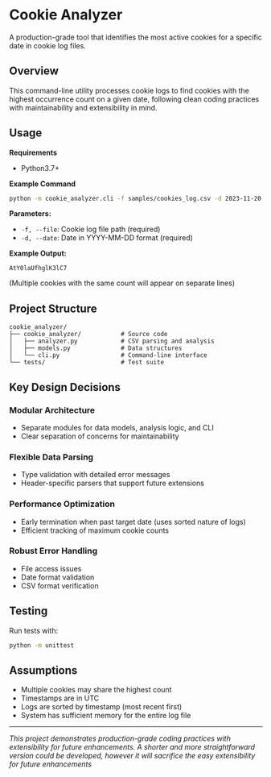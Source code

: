 # Cookie Analyzer

A production-grade tool that identifies the most active cookies for a specific date in cookie log files.

## Overview

This command-line utility processes cookie logs to find cookies with the highest occurrence count on a given date, following clean coding practices with maintainability and extensibility in mind.

## Usage

**Requirements**
- Python3.7+

**Example Command**
```bash
python -m cookie_analyzer.cli -f samples/cookies_log.csv -d 2023-11-20
```

**Parameters:**
- `-f, --file`: Cookie log file path (required)
- `-d, --date`: Date in YYYY-MM-DD format (required)

**Example Output:**
```
AtY0laUfhglK3lC7
```
(Multiple cookies with the same count will appear on separate lines)

## Project Structure

```
cookie_analyzer/
├── cookie_analyzer/           # Source code
│   ├── analyzer.py            # CSV parsing and analysis
│   ├── models.py              # Data structures
│   └── cli.py                 # Command-line interface
└── tests/                     # Test suite
```

## Key Design Decisions

### Modular Architecture
- Separate modules for data models, analysis logic, and CLI
- Clear separation of concerns for maintainability

### Flexible Data Parsing
- Type validation with detailed error messages
- Header-specific parsers that support future extensions

### Performance Optimization
- Early termination when past target date (uses sorted nature of logs)
- Efficient tracking of maximum cookie counts

### Robust Error Handling
- File access issues
- Date format validation
- CSV format verification

## Testing

Run tests with:
```bash
python -m unittest
```

## Assumptions

- Multiple cookies may share the highest count
- Timestamps are in UTC
- Logs are sorted by timestamp (most recent first)
- System has sufficient memory for the entire log file

---

*This project demonstrates production-grade coding practices with extensibility for future enhancements.*
*A shorter and more straightforward version could be developed, however it will sacrifice the easy extensibility for future enhancements*